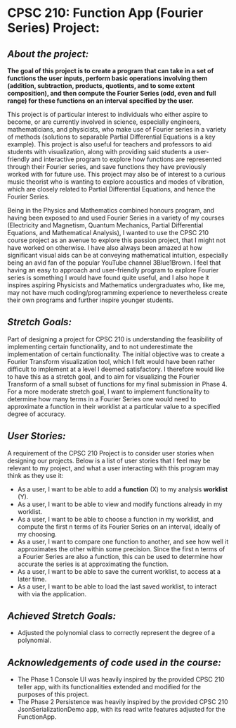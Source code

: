 # CPSC 210: Function App (Fourier Series) Project:

## *About the project:*
**The goal of this project is to create a program that can take in a set of functions the user inputs, perform basic
operations involving them (addition, subtraction, products, quotients, and to some extent composition), and then 
compute the Fourier Series (odd, even and full range) for these functions on an interval specified by the user.**

This project is of particular interest to individuals who either aspire to become, or are currently involved in
science, especially engineers, mathematicians, and physicists, who make use of Fourier series in a variety of methods 
(solutions to separable Partial Differential Equations is a key example). This project is also useful for teachers and 
professors to aid students with visualization, along with providing said students a user-friendly and interactive 
program to explore how functions are represented through their Fourier series, and save functions they have previously 
worked with for future use. This project may also be of interest to a curious music theorist who is wanting to explore
acoustics and modes of vibration, which are closely related to Partial Differential Equations, and hence the Fourier 
Series. 

Being in the Physics and Mathematics combined honours program, and having been exposed to and used Fourier Series in a 
variety of my courses (Electricity and Magnetism, Quantum Mechanics, Partial Differential Equations, and Mathematical 
Analysis), I wanted to use the CPSC 210 course project as an avenue to explore this passion project, that I might not 
have worked on otherwise. I have also always been amazed at how significant visual aids can be at conveying mathematical
intuition, especially being an avid fan of the popular YouTube channel 3Blue1Brown. I feel that having an easy to 
approach and user-friendly program to explore Fourier series is something I would have found quite useful, and I also 
hope it inspires aspiring Physicists and Mathematics undergraduates who, like me, may not have much coding/programming 
experience to nevertheless create their own programs and further inspire younger students. 

## *Stretch Goals:*
Part of designing a project for CPSC 210 is understanding the feasibility of implementing certain functionality, and to
not underestimate the implementation of certain functionality. The initial objective was to create a Fourier Transform
visualization tool, which I felt would have been rather difficult to implement at a level I deemed satisfactory. I
therefore would like to have this as a stretch goal, and to aim for visualizing the Fourier Transform of a small subset
of functions for my final submission in Phase 4. For a more moderate stretch goal, I want to implement functionality 
to determine how many terms in a Fourier Series one would need to approximate a function in their worklist at a 
particular value to a specified degree of accuracy.

## *User Stories:*
A requirement of the CPSC 210 Project is to consider user stories when designing our projects. Below is a list of user
stories that I feel may be relevant to my project, and what a user interacting with this program may think as they use
it:

- As a user, I want to be able to add a **function** (X) to my analysis **worklist** (Y).
- As a user, I want to be able to view and modify functions already in my worklist.
- As a user, I want to be able to choose a function in my worklist, and compute the first n terms of its Fourier Series
on an interval, ideally of my choosing.
- As a user, I want to compare one function to another, and see how well it approximates the other within some
precision. Since the first n terms of a Fourier Series are also a function, this can be used to determine how accurate
the series is at approximating the function.
- As a user, I want to be able to save the current worklist, to access at a later time.
- As a user, I want to be able to load the last saved worklist, to interact with via the application.

## *Achieved Stretch Goals:*
- Adjusted the polynomial class to correctly represent the degree of a polynomial.

## *Acknowledgements of code used in the course:*
- The Phase 1 Console UI was heavily inspired by the provided CPSC 210 teller app, with its functionalities extended 
and modified for the purposes of this project. 
- The Phase 2 Persistence was heavily inspired by the provided CPSC 210 JsonSerializationDemo app, with its read write
features adjusted for the FunctionApp.
